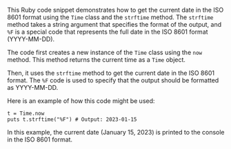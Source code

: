  This Ruby code snippet demonstrates how to get the current date in the ISO 8601 format using the `Time` class and the `strftime` method. The `strftime` method takes a string argument that specifies the format of the output, and `%F` is a special code that represents the full date in the ISO 8601 format (YYYY-MM-DD).

The code first creates a new instance of the `Time` class using the `now` method. This method returns the current time as a `Time` object.

Then, it uses the `strftime` method to get the current date in the ISO 8601 format. The `%F` code is used to specify that the output should be formatted as YYYY-MM-DD.

Here is an example of how this code might be used:
```
t = Time.now
puts t.strftime("%F") # Output: 2023-01-15
```
In this example, the current date (January 15, 2023) is printed to the console in the ISO 8601 format.